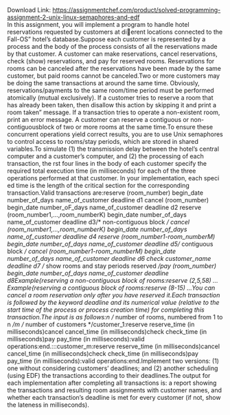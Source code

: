 Download Link: https://assignmentchef.com/product/solved-programming-assignment-2-unix-linux-semaphores-and-edf
<br>
In this assignment, you will implement a program to handle hotel reservations requested by customers at di&#xb;erent locations connected to the Fall-OS” hotel’s database.Suppose each customer is represented by a process and the body of the process consists of all the reservations made by that customer. A customer can make reservations, cancel reservations, check (show) reservations, and pay for reserved rooms. Reservations for rooms can be canceled after the reservations have been made by the same customer, but paid rooms cannot be canceled.Two or more customers may be doing the same transactions at around the same time. Obviously, reservations/payments to the same room/time period must be performed atomically (mutual exclusively). If a customer tries to reserve a room that has already been taken, then disallow this action by skipping it and print a room taken” message. If a transaction tries to operate a non-existent room, print an error message. A customer can reserve a contiguous or non-contiguousblock of two or more rooms at the same time.To ensure these concurrent operations yield correct results, you are to use Unix semaphores to control access to rooms/stay periods, which are stored in shared variables.To simulate (1) the transmission delay between the hotel’s central computer and a customer’s computer, and (2) the processing of each transaction, the rst four lines in the body of each customer specify the required total execution time (in milliseconds) for each of the three operations performed at that customer. In your implementation, each speci ed time is the length of the critical section for the corresponding transaction.Valid transactions are:reserve (room_number) begin_date number_of_days name_of_customer deadline d1 cancel (room_number) begin_date number_oF_days name_of_customer deadline d2 reserve (room_number1,…,room_numberK) begin_date number_of_days name_of_customer deadline d3/* non-contiguous block */ cancel (room_number1,…,room_numberK) begin_date number_of_days name_of_customer deadline d4 reserve (room_number1-room_numberM) begin_date number_of_days name_of_customer deadline d5/* contiguous block */ cancel (room_number1-room_numberM) begin_date number_of_days name_of_customer deadline d6 check customer_name deadline d7 /* show rooms and stay periods reserved */pay (room_number) begin_date number_of_days name_of_customer deadline d8Example{reserving a non-contiguous block of rooms:reserve (2,5,58) …Example{reserving a contiguous block of rooms:reserve (8-15) …You can cancel a room reservation only after you have reserved it.Each transaction is followed by the keyword deadline and its numerical value (relative to the start time of the process or process creation time) for completing this transaction.The input is as follows:n /* number of rooms, numbered from 1 to n */m /* number of customers */customer_1:reserve reserve_time (in milliseconds)cancel cancel_time (in milliseconds)check check_time (in milliseconds)pay pay_time (in milliseconds):valid operations:end.:::customer_m:reserve reserve_time (in milliseconds)cancel cancel_time (in milliseconds)check check_time (in milliseconds)pay pay_time (in milliseconds):valid operations:end.Implement two versions: (1) one without considering customers’ deadlines; and (2) another scheduling (using EDF) the transactions according to their deadlines.The output for each implementation after completing all transactions is: a report showing the transactions and resulting room assignments with customer names, and whether each transaction’s deadline is met for every customer (if not, show the lateness in milliseconds).


